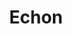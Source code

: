 ---
continent: Echon
date created: Monday, December 11th 2023, 6:02:31 pm
date modified: Monday, December 11th 2023, 6:02:38 pm
eleventyNavigation:
  key: Echon
  parent: Material Plane
herocolor0: 214
herocolor1: 205
herocolor2: 184
layout: base.njk
parentpath: "src/garden\\\U0001F310Worldbuilding\\Material Plane/Material Plane.md"
path: /garden%5C%F0%9F%8C%90Worldbuilding%5CMaterial%20Plane%5C%F0%9F%8C%B4Echon/Echon/
plane: Material Plane
title: Echon
---